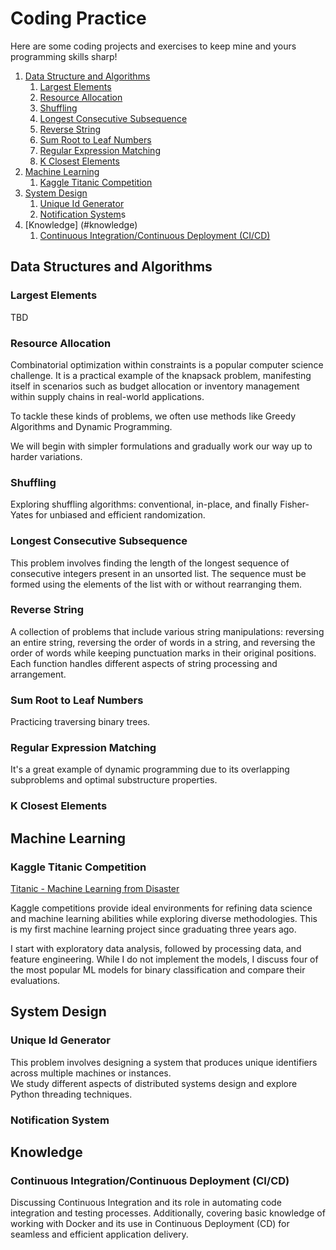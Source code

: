 # Coding Practice
Here are some coding projects and exercises to keep mine and yours programming skills sharp!

1. [Data Structure and Algorithms](#data-structure-and-algorithms)
    1. [Largest Elements](#largest-elements)
    2. [Resource Allocation](#resource-allocation)
    3. [Shuffling](#shuffling)
    4. [Longest Consecutive Subsequence](#longest-consecutive-subsequence)
    4. [Reverse String](#reverse-string)
    5. [Sum Root to Leaf Numbers](#sum-root-to-leaf-numbers)
    6. [Regular Expression Matching](#regular-expression-matching)
    7. [K Closest Elements](#k-closest-elements)
2. [Machine Learning](#machine-learning)
    1. [Kaggle Titanic Competition](#kaggle-titanic-competition)
3. [System Design](#system-design)
    1. [Unique Id Generator](#unique-id-generator)
    2. [Notification System](#notification-system)s
4. [Knowledge] (#knowledge)
    1. [Continuous Integration/Continuous Deployment (CI/CD)](#continuous-integration/continuous-deployment-(CI/CD))
<!-- 4. [Presentation](#presentation)    -->

## Data Structures and Algorithms

### Largest Elements

TBD

### Resource Allocation

Combinatorial optimization within constraints is a popular computer science challenge. It is a practical example of the knapsack problem, manifesting itself in scenarios such as budget allocation or inventory management within supply chains in real-world applications. 

To tackle these kinds of problems, we often use methods like Greedy Algorithms and Dynamic Programming.

We will begin with simpler formulations and gradually work our way up to harder variations.

### Shuffling

Exploring shuffling algorithms: conventional, in-place, and finally Fisher-Yates for unbiased and efficient randomization.

### Longest Consecutive Subsequence
This problem involves finding the length of the longest sequence of consecutive integers present in an unsorted list. The sequence must be formed using the elements of the list with or without rearranging them.

### Reverse String

A collection of problems that include various string manipulations: reversing an entire string, reversing the order of words in a string, and reversing the order of words while keeping punctuation marks in their original positions. Each function handles different aspects of string processing and arrangement.

### Sum Root to Leaf Numbers

Practicing traversing binary trees.

### Regular Expression Matching

It's a great example of dynamic programming due to its overlapping subproblems and optimal substructure properties.

### K Closest Elements

## Machine Learning

### Kaggle Titanic Competition

[Titanic - Machine Learning from Disaster](https://www.kaggle.com/competitions/titanic)

Kaggle competitions provide ideal environments for refining data science and machine learning abilities while exploring diverse methodologies. This is my first machine learning project since graduating three years ago. 

I start with exploratory data analysis, followed by processing data, and feature engineering. While I do not implement the models, I discuss four of the most popular ML models for binary classification and compare their evaluations.

## System Design

### Unique Id Generator

This problem involves designing a system that produces unique identifiers across multiple machines or instances. <br>
We study different aspects of distributed systems design and explore Python threading techniques.

### Notification System

## Knowledge

### Continuous Integration/Continuous Deployment (CI/CD)

Discussing Continuous Integration and its role in automating code integration and testing processes. Additionally, covering basic knowledge of working with Docker and its use in Continuous Deployment (CD) for seamless and efficient application delivery.